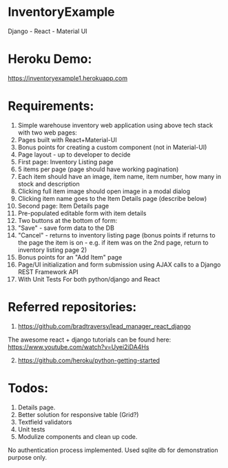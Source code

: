 # InventoryExample
Django - React - Material UI

# Heroku Demo:
 https://inventoryexample1.herokuapp.com

# Requirements:
1) Simple warehouse inventory web application using above tech stack with two web pages:
2) Pages built with React+Material-UI
3) Bonus points for creating a custom component (not in Material-UI)
4) Page layout - up to developer to decide
5) First page: Inventory Listing page
6) 5 items per page (page should have working pagination)
7) Each item should have an image, item name, item number, how many in stock and description
8) Clicking full item image should open image in a modal dialog
9) Clicking item name goes to the Item Details page (describe below)
10) Second page: Item Details page
11) Pre-populated editable form with item details
12) Two buttons at the bottom of form:
13) "Save" - save form data to the DB
14) "Cancel" - returns to inventory listing page (bonus points if returns to the page the item is on - e.g. if item was on the 2nd page, return to inventory listing page 2)
15) Bonus points for an "Add Item" page
16) Page/UI initialization and form submission using AJAX calls to a Django REST Framework API
17) With Unit Tests For both python/django and React

# Referred repositories:

1) https://github.com/bradtraversy/lead_manager_react_django 

  The awesome react + django tutorials can be found here: 
  https://www.youtube.com/watch?v=Uyei2iDA4Hs
  
2) https://github.com/heroku/python-getting-started

# Todos:
1) Details page.
2) Better solution for responsive table (Grid?)
3) Textfield validators
4) Unit tests
5) Modulize components and clean up code.

No authentication process implemented.
Used sqlite db for demonstration purpose only.
